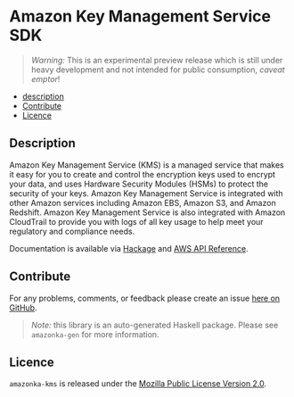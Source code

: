 # Amazon Key Management Service SDK

> _Warning:_ This is an experimental preview release which is still under heavy development and not intended for public consumption, _caveat emptor_!

* [description](#description)
* [Contribute](#contribute)
* [Licence](#licence)

## Description

Amazon Key Management Service (KMS) is a managed service that makes it easy for you to create and control the encryption keys used to encrypt your data, and uses Hardware Security Modules (HSMs) to protect the security of your keys. Amazon Key Management Service is integrated with other Amazon services including Amazon EBS, Amazon S3, and Amazon Redshift. Amazon Key Management Service is also integrated with Amazon CloudTrail to provide you with logs of all key usage to help meet your regulatory and compliance needs. 

Documentation is available via [Hackage](http://hackage.haskell.org/package/amazonka-kms)
and [AWS API Reference]().


## Contribute

For any problems, comments, or feedback please create an issue [here on GitHub](https://github.com/brendanhay/amazonka/issues).

> _Note:_ this library is an auto-generated Haskell package. Please see `amazonka-gen` for more information.


## Licence

`amazonka-kms` is released under the [Mozilla Public License Version 2.0](http://www.mozilla.org/MPL/).
